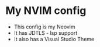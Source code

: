 # My NVIM config
- This config is my Neovim
- It has JDTLS - lsp support 
- It also has a Visual Studio Theme
